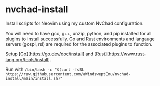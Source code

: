 # nvchad-install
Install scripts for Neovim using my custom NvChad configuration.

You will need to have gcc, g++, unzip, python, and pip installed for all plugins to install successfully. Go and Rust environments and langauge servers (gospl, rsl) are required for the associated plugins to function. 

Setup [Go][https://go.dev/doc/install] and [Rust][https://www.rust-lang.org/tools/install].

Run with ```/bin/bash -c "$(curl -fsSL https://raw.githubusercontent.com/aWindsweptEmu/nvchad-install/main/install.sh)"```
